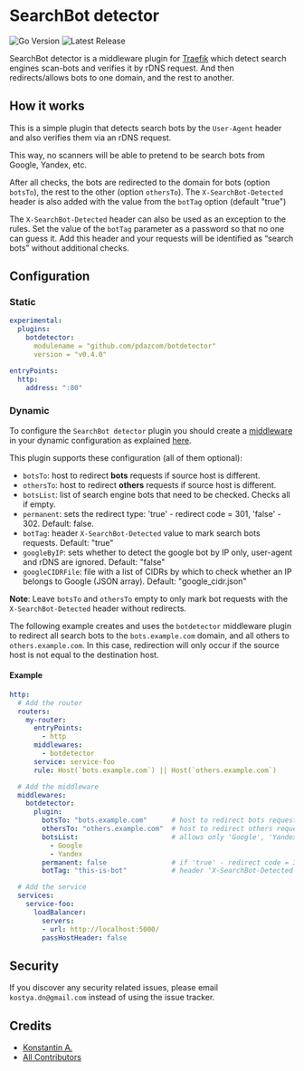 # SearchBot detector

![Go Version](https://img.shields.io/github/go-mod/go-version/pdazcom/botdetector?style=flat-square)
![Latest Release](https://img.shields.io/github/release/pdazcom/botdetector/all.svg?style=flat-square)

SearchBot detector is a middleware plugin for [Traefik](https://github.com/traefik/traefik) which detect search engines scan-bots and verifies it by rDNS request. 
And then redirects/allows bots to one domain, and the rest to another.

## How it works

This is a simple plugin that detects search bots by the `User-Agent` header and also verifies them via an rDNS request. 

This way, no scanners will be able to pretend to be search bots from Google, Yandex, etc.

After all checks, the bots are redirected to the domain for bots (option `botsTo`), the rest to the other (option `othersTo`). 
The `X-SearchBot-Detected` header is also added with the value from the `botTag` option (default "true")

The `X-SearchBot-Detected` header can also be used as an exception to the rules. Set the value of the `botTag` parameter as a password so that no one can guess it. Add this header and your requests will be identified as “search bots” without additional checks.

## Configuration

### Static

```yaml
experimental:
  plugins:
    botdetector:
      modulename = "github.com/pdazcom/botdetector"
      version = "v0.4.0"

entryPoints:
  http:
    address: ":80"
```

### Dynamic

To configure the `SearchBot detector` plugin you should create a [middleware](https://docs.traefik.io/middlewares/overview/) in your dynamic configuration as explained [here](https://docs.traefik.io/middlewares/overview/).

This plugin supports these configuration (all of them optional):

* `botsTo`: host to redirect **bots** requests if source host is different.
* `othersTo`: host to redirect **others** requests if source host is different.
* `botsList`: list of search engine bots that need to be checked. Checks all if empty.
* `permanent`: sets the redirect type: 'true' - redirect code = 301, 'false' - 302. Default: false.
* `botTag`: header `X-SearchBot-Detected` value to mark search bots requests. Default: "true"
* `googleByIP`: sets whether to detect the google bot by IP only, user-agent and rDNS are ignored. Default: "false"
* `googleCIDRFile`: file with a list of CIDRs by which to check whether an IP belongs to Google (JSON array). Default: "google_cidr.json"

**Note**: Leave `botsTo` and `othersTo` empty to only mark bot requests with the `X-SearchBot-Detected` header without redirects.

The following example creates and uses the `botdetector` middleware plugin to redirect all search bots to the `bots.example.com` domain, and all others to `others.example.com`. In this case, redirection will only occur if the source host is not equal to the destination host.

#### Example

```yaml
http:
  # Add the router
  routers:
    my-router:
      entryPoints:
        - http
      middlewares:
        - botdetector
      service: service-foo
      rule: Host(`bots.example.com`) || Host(`others.example.com`)

  # Add the middleware
  middlewares:
    botdetector:
      plugin:
        botsTo: "bots.example.com"      # host to redirect bots requests
        othersTo: "others.example.com"  # host to redirect others requests
        botsList:                       # allows only 'Google', 'Yandex' and 'Bing'
          - Google
          - Yandex
        permanent: false                # if 'true' - redirect code = 301, 'false' - 302. Default: false
        botTag: "this-is-bot"           # header 'X-SearchBot-Detected' value to mark search bots requests. Default: "true"

  # Add the service
  services:
    service-foo:
      loadBalancer:
        servers:
        - url: http://localhost:5000/
        passHostHeader: false
```

## Security

If you discover any security related issues, please email `kostya.dn@gmail.com` instead of using the issue tracker.

## Credits

- [Konstantin A.][link-author]
- [All Contributors][link-contributors]


[link-author]: https://github.com/pdazcom
[link-contributors]: ../../contributors
